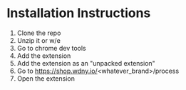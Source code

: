 # Installation Instructions

1. Clone the repo
2. Unzip it or w/e
3. Go to chrome dev tools
4. Add the extension
5. Add the extension as an "unpacked extension"
6. Go to https://shop.wdny.io/<whatever_brand>/process
7. Open the extension

